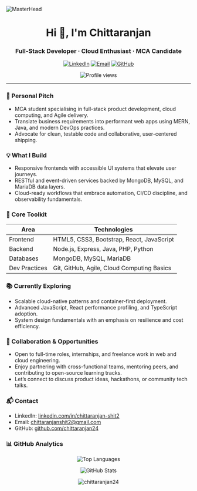 ![MasterHead](https://capsule-render.vercel.app/api?type=waving&color=0:1F005C,50:5B2A86,100:FFA62B&height=260&section=header&text=Crafting%20Lifetime%20Impact%20Through%20Code&fontSize=38&fontColor=F6F6F6&fontAlign=50&fontAlignY=40&desc=Chittaranjan%20%E2%80%A2%20Full-Stack%20Developer%20%7C%20Cloud%20Native%20Builder%20%7C%20MCA%20Candidate&descAlign=50&descAlignY=70&animation=fadeIn)

<h1 align="center">Hi 👋, I'm Chittaranjan</h1>
<h3 align="center">Full-Stack Developer · Cloud Enthusiast · MCA Candidate</h3>

<p align="center">
	<a href="https://www.linkedin.com/in/chittaranjan-shit2" target="_blank"><img src="https://img.shields.io/badge/LinkedIn-Chittaranjan-blue?style=flat-square" alt="LinkedIn" /></a>
	<a href="mailto:chittaranjanshit2@gmail.com"><img src="https://img.shields.io/badge/Email-chittaranjanshit2%40gmail.com-red?style=flat-square" alt="Email" /></a>
	<a href="https://github.com/chittaranjan24" target="_blank"><img src="https://img.shields.io/badge/GitHub-chittaranjan24-181717?style=flat-square" alt="GitHub" /></a>
</p>

<p align="center">
	<img src="https://komarev.com/ghpvc/?username=chittaranjan24&label=Profile%20views&color=0e75b6&style=flat" alt="Profile views" />
</p>

---

### 🚀 Personal Pitch
- MCA student specialising in full-stack product development, cloud computing, and Agile delivery.
- Translate business requirements into performant web apps using MERN, Java, and modern DevOps practices.
- Advocate for clean, testable code and collaborative, user-centered shipping.

### 💡 What I Build
- Responsive frontends with accessible UI systems that elevate user journeys.
- RESTful and event-driven services backed by MongoDB, MySQL, and MariaDB data layers.
- Cloud-ready workflows that embrace automation, CI/CD discipline, and observability fundamentals.

### 🧰 Core Toolkit
| Area | Technologies |
| --- | --- |
| Frontend | HTML5, CSS3, Bootstrap, React, JavaScript |
| Backend | Node.js, Express, Java, PHP, Python |
| Databases | MongoDB, MySQL, MariaDB |
| Dev Practices | Git, GitHub, Agile, Cloud Computing Basics |

### 📚 Currently Exploring
- Scalable cloud-native patterns and container-first deployment.
- Advanced JavaScript, React performance profiling, and TypeScript adoption.
- System design fundamentals with an emphasis on resilience and cost efficiency.

### 🤝 Collaboration & Opportunities
- Open to full-time roles, internships, and freelance work in web and cloud engineering.
- Enjoy partnering with cross-functional teams, mentoring peers, and contributing to open-source learning tracks.
- Let’s connect to discuss product ideas, hackathons, or community tech talks.

### 📬 Contact
- LinkedIn: [linkedin.com/in/chittaranjan-shit2](https://www.linkedin.com/in/chittaranjan-shit2)
- Email: [chittaranjanshit2@gmail.com](mailto:chittaranjanshit2@gmail.com)
- GitHub: [github.com/chittaranjan24](https://github.com/chittaranjan24)

### 📊 GitHub Analytics
<p align="center">
	<img src="https://github-readme-stats.vercel.app/api/top-langs?username=chittaranjan24&show_icons=true&locale=en&layout=compact" alt="Top Languages" />
</p>

<p align="center">
	<img src="https://github-readme-stats.vercel.app/api?username=chittaranjan24&show_icons=true&locale=en" alt="GitHub Stats" />
</p>

<p align="center"><img align="center" src="https://github-readme-streak-stats.herokuapp.com/?user=chittaranjan24&" alt="chittaranjan24" /></p>
